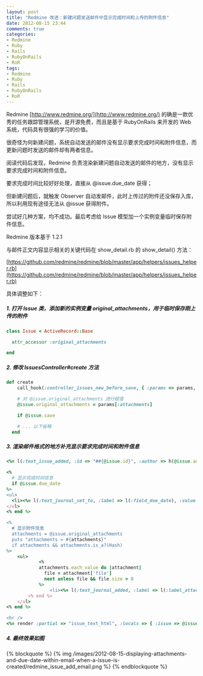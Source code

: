 ```yaml
---
layout: post
title: "Redmine 改进：新建问题发送邮件中显示完成时间和上传的附件信息"
date: 2012-08-15 23:44
comments: true
categories: 
- Redmine
- Ruby
- Rails
- RubyOnRails
- RoR
tags: 
- Redmine
- Ruby
- Rails
- RubyOnRails
- RoR
---
```


Redmine [http://www.redmine.org/](http://www.redmine.org/) 的确是一款优秀的任务跟踪管理系统，是开源免费，而且是基于 RubyOnRails 来开发的 Web 系统，代码具有很强的学习的价值。

很奇怪为何新建问题，系统自动发送的邮件没有显示要求完成时间和附件信息，而更新问题时发送的邮件却有两者信息。

阅读代码后发现，Redmine 负责渲染新建问题自动发送的邮件的地方，没有显示要求完成时间和附件信息。

要求完成时间比较好好处理，直接从 @issue.due_date 获得；

但新建问题后，就触发 Observer 自动发邮件，此时上传过的附件还没保存入库，所以利用现有途径无法从 @issue 获得附件。

尝试好几种方案，均不成功。最后考虑给 Issue 模型加一个实例变量临时保存附件信息。

Redmine 版本基于 1.2.1

与邮件正文内容显示相关的关键代码在 show_detail.rb 的 show_detail() 方法：

[https://github.com/redmine/redmine/blob/master/app/helpers/issues_helper.rb](https://github.com/redmine/redmine/blob/master/app/helpers/issues_helper.rb)


具体调整如下：

<!--more-->

##### 1. 打开 Issue 类，添加新的实例变量 original_attachments，用于临时保存刚上传的附件

``` ruby
class Issue < ActiveRecord::Base

  attr_accessor :original_attachments

end
```

##### 2. 修改 IssuesController#create 方法

``` ruby issues_controller.rb
def create
    call_hook(:controller_issues_new_before_save, { :params => params, :issue => @issue })

    # 对 @issue.original_attachments 进行赋值
    @issue.original_attachments = params[:attachments]

    if @issue.save

    # ... 以下省略
  end
```

##### 3. 渲染邮件格式的地方补充显示要求完成时间和附件信息 

``` ruby issue_add_text_html.rhtml
<%= l(:text_issue_added, :id => "##{@issue.id}", :author => h(@issue.author)) %>

<% 
  # 显示完成时间信息
  if @issue.due_date 
%>
<ul>
  <li><%= l(:text_journal_set_to, :label => l(:field_due_date), :value => format_date( @issue.due_date ) ) %> </li>
</ul>
<% end %>

<%
  # 显示附件信息
  attachments = @issue.original_attachments
  puts "attachments = #{attachments}"
  if attachments && attachments.is_a?(Hash)
%>
  	<ul>
			<%
		    attachments.each_value do |attachment|
		      file = attachment['file']
		      next unless file && file.size > 0
			%>
	  			<li><%= l(:text_journal_added, :label => l(:label_attachment), :value => file.original_filename ) %> </li>
	    <% end %>
  	</ul>
<% end %>

<hr />
<%= render :partial => "issue_text_html", :locals => { :issue => @issue, :issue_url => @issue_url } %>

```

##### 4. 最终效果如图
{% blockquote %}
{% img /images/2012-08-15-displaying-attachments-and-due-date-within-email-when-a-issue-is-created/redmine_issue_add_email.png %}
{% endblockquote %}




